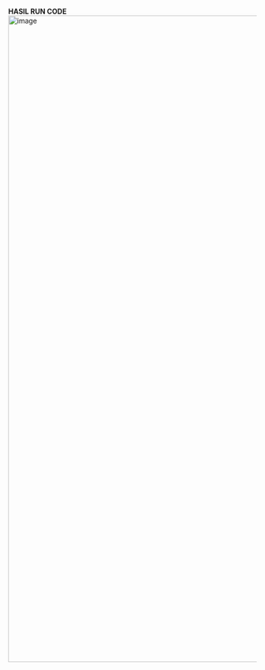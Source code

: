 **HASIL RUN CODE**
<img width="707" height="1311" alt="image" src="https://github.com/user-attachments/assets/74010a3f-ea03-4bf0-8124-b1e3b07b3400" />
